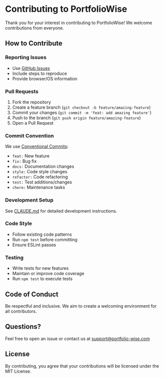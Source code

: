 # Contributing to PortfolioWise

Thank you for your interest in contributing to PortfolioWise! We welcome contributions from everyone.

## How to Contribute

### Reporting Issues
- Use [GitHub Issues](https://github.com/portfoliowise/portfolio-manager/issues)
- Include steps to reproduce
- Provide browser/OS information

### Pull Requests
1. Fork the repository
2. Create a feature branch (`git checkout -b feature/amazing-feature`)
3. Commit your changes (`git commit -m 'feat: add amazing feature'`)
4. Push to the branch (`git push origin feature/amazing-feature`)
5. Open a Pull Request

### Commit Convention
We use [Conventional Commits](https://www.conventionalcommits.org/):
- `feat:` New feature
- `fix:` Bug fix
- `docs:` Documentation changes
- `style:` Code style changes
- `refactor:` Code refactoring
- `test:` Test additions/changes
- `chore:` Maintenance tasks

### Development Setup
See [CLAUDE.md](./CLAUDE.md) for detailed development instructions.

### Code Style
- Follow existing code patterns
- Run `npm test` before committing
- Ensure ESLint passes

### Testing
- Write tests for new features
- Maintain or improve code coverage
- Run `npm test` to execute tests

## Code of Conduct
Be respectful and inclusive. We aim to create a welcoming environment for all contributors.

## Questions?
Feel free to open an issue or contact us at support@portfolio-wise.com

## License
By contributing, you agree that your contributions will be licensed under the MIT License.